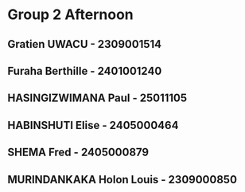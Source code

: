 # Group 2 Afternoon
## Gratien UWACU - 2309001514
## Furaha Berthille - 2401001240
## HASINGIZWIMANA Paul - 25011105
## HABINSHUTI Elise - 2405000464
## SHEMA Fred - 2405000879
## MURINDANKAKA Holon  Louis - 2309000850
